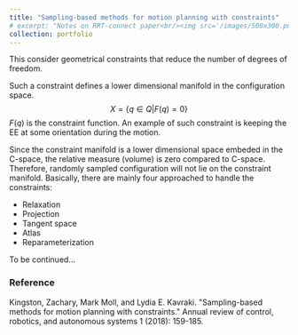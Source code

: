 ```yaml
---
title: "Sampling-based methods for motion planning with constraints"
# excerpt: "Notes on RRT-connect paper<br/><img src='/images/500x300.png'>"
collection: portfolio
---
```


This consider geometrical constraints that reduce the number of degrees of freedom. 

Such a constraint defines a lower dimensional manifold in the configuration space.
$$X = \{q \in Q|F(q)=0\}$$
$F(q)$ is the constraint function. An example of such constraint is keeping the EE at some orientation during the motion.

Since the constraint manifold is a lower dimensional space embeded in the C-space, the relative measure (volume) is zero compared to C-space. Therefore, randomly sampled configuration will not lie on the constraint manifold. Basically, there are mainly four approached to handle the constraints:
* Relaxation
* Projection
* Tangent space
* Atlas
* Reparameterization

To be continued...

### Reference
Kingston, Zachary, Mark Moll, and Lydia E. Kavraki. "Sampling-based methods for motion planning with constraints." Annual review of control, robotics, and autonomous systems 1 (2018): 159-185.